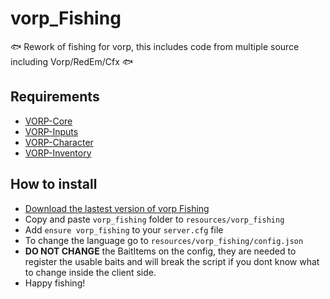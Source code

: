 # vorp_Fishing
🐟 Rework of fishing for vorp, this includes code from multiple source including Vorp/RedEm/Cfx 🐟

## Requirements
- [VORP-Core](https://github.com/VORPCORE/VORP-Core/releases)
- [VORP-Inputs](https://github.com/VORPCORE/VORP-Inputs/releases)
- [VORP-Character](https://github.com/VORPCORE/VORP-Character/releases)
- [VORP-Inventory](https://github.com/VORPCORE/VORP-Inventory/releases)

## How to install
* [Download the lastest version of vorp Fishing](https://github.com/VORPCORE/vorp_fishing/releases)
* Copy and paste ```vorp_fishing``` folder to ```resources/vorp_fishing```
* Add ```ensure vorp_fishing``` to your ```server.cfg``` file
* To change the language go to ```resources/vorp_fishing/config.json```
* **DO NOT CHANGE** the BaitItems on the config, they are needed to register the usable baits and will break the script if you dont know what to change inside the client side.
* Happy fishing!
